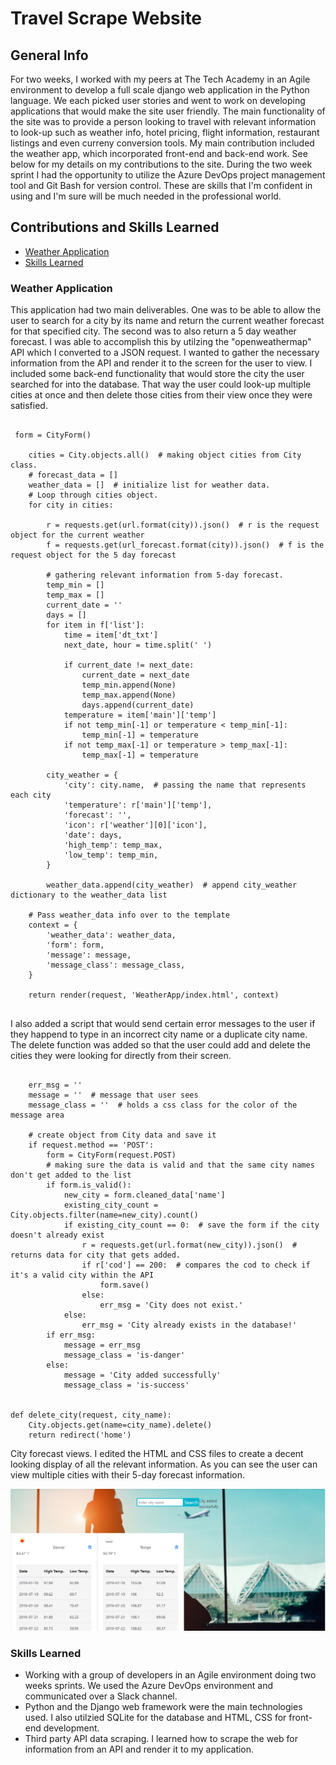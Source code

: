 # Travel Scrape Website

## General Info
For two weeks, I worked with my peers at The Tech Academy in an Agile environment to develop a full scale django web application in the Python language. We each picked user stories and went to work on developing applications that would make the site user friendly. The main functionality of the site was to provide a person looking to travel with relevant information to look-up such as weather info, hotel pricing, flight information, restaurant listings and even curreny conversion tools. My main contribution included the weather app, which incorporated front-end and back-end work. See below for my details on my contributions to the site. During the two week sprint I had the opportunity to utilize the Azure DevOps project management tool and Git Bash for version control. These are skills that I'm confident in using and I'm sure will be much needed in the professional world. 

## Contributions and Skills Learned
* [Weather Application](#weather-application)
* [Skills Learned](#skills-learned)

### Weather Application
This application had two main deliverables. One was to be able to allow the user to search for a city by its name and return the current weather forecast for that specified city. The second was to also return a 5 day weather forecast. I was able to accomplish this by utilzing the "openweathermap" API which I converted to a JSON request. I wanted to gather the necessary information from the API and render it to the screen for the user to view. I included some back-end functionality that would store the city the user searched for into the database. That way the user could look-up multiple cities at once and then delete those cities from their view once they were satisfied. 
```

 form = CityForm()

    cities = City.objects.all()  # making object cities from City class.
    # forecast_data = []
    weather_data = []  # initialize list for weather data.
    # Loop through cities object.
    for city in cities:

        r = requests.get(url.format(city)).json()  # r is the request object for the current weather
        f = requests.get(url_forecast.format(city)).json()  # f is the request object for the 5 day forecast

        # gathering relevant information from 5-day forecast.
        temp_min = []
        temp_max = []
        current_date = ''
        days = []
        for item in f['list']:
            time = item['dt_txt']
            next_date, hour = time.split(' ')

            if current_date != next_date:
                current_date = next_date
                temp_min.append(None)
                temp_max.append(None)
                days.append(current_date)
            temperature = item['main']['temp']
            if not temp_min[-1] or temperature < temp_min[-1]:
                temp_min[-1] = temperature
            if not temp_max[-1] or temperature > temp_max[-1]:
                temp_max[-1] = temperature

        city_weather = {
            'city': city.name,  # passing the name that represents each city
            'temperature': r['main']['temp'],
            'forecast': '',
            'icon': r['weather'][0]['icon'],
            'date': days,
            'high_temp': temp_max,
            'low_temp': temp_min,
        }

        weather_data.append(city_weather)  # append city_weather dictionary to the weather_data list

    # Pass weather_data info over to the template
    context = {
        'weather_data': weather_data,
        'form': form,
        'message': message,
        'message_class': message_class,
    }

    return render(request, 'WeatherApp/index.html', context)
    
```

I also added a script that would send certain error messages to the user if they happend to type in an incorrect city name or a duplicate city name. The delete function was added so that the user could add and delete the cities they were looking for directly from their screen. 
```

    err_msg = ''
    message = ''  # message that user sees
    message_class = ''  # holds a css class for the color of the message area

    # create object from City data and save it
    if request.method == 'POST':
        form = CityForm(request.POST)
        # making sure the data is valid and that the same city names don't get added to the list
        if form.is_valid():
            new_city = form.cleaned_data['name']
            existing_city_count = City.objects.filter(name=new_city).count()
            if existing_city_count == 0:  # save the form if the city doesn't already exist
                r = requests.get(url.format(new_city)).json()  # returns data for city that gets added.
                if r['cod'] == 200:  # compares the cod to check if it's a valid city within the API
                    form.save()
                else:
                    err_msg = 'City does not exist.'
            else:
                err_msg = 'City already exists in the database!'
        if err_msg:
            message = err_msg
            message_class = 'is-danger'
        else:
            message = 'City added successfully'
            message_class = 'is-success'


def delete_city(request, city_name):
    City.objects.get(name=city_name).delete()
    return redirect('home')

```
City forecast views. I edited the HTML and CSS files to create a decent looking display of all the relevant information. As you can see the user can view multiple cities with their 5-day forecast information.

![WeatherApp](Screenshot.png)

### Skills Learned
* Working with a group of developers in an Agile environment doing two weeks sprints. We used the Azure DevOps environment and communicated over a Slack channel. 
* Python and the Django web framework were the main technologies used. I also utilzied SQLite for the database and HTML, CSS for front-end development.
* Third party API data scraping. I learned how to scrape the web for information from an API and render it to my application.
